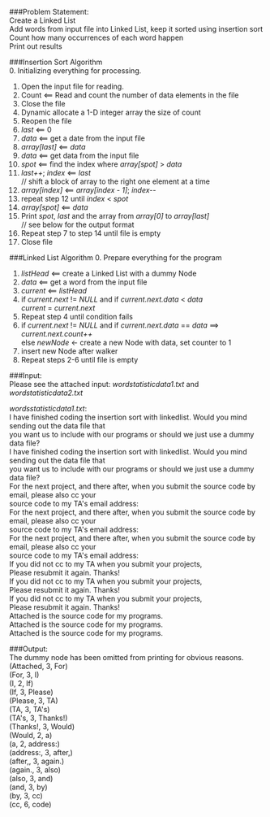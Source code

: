 ###Problem Statement:  
Create a Linked List  
Add words from input file into Linked List, keep it sorted using insertion sort  
Count how many occurrences of each word happen  
Print out results  
 
###Insertion Sort Algorithm  
0. Initializing everything for processing.  
1. Open the input file for reading.  
2. Count <== Read and count the number of data elements in the file  
3. Close the file  
4. Dynamic allocate a 1-D integer array the size of count  
5. Reopen the file  
6. _last_ <== 0  
7. _data_ <== get a date from the input file  
8. _array[last]_ <== _data_  
9. _data_ <== get data from the input file  
10. _spot_ <== find the index where _array[spot]_ > _data_  
11. _last++_; _index_ <== _last_  
    // shift a block of array to the right one element at a time  
12. _array[index]_ <== _array[index - 1]_; _index--_  
13. repeat step 12 until _index_ < _spot_  
14. _array[spot]_ <== _data_  
15. Print _spot_, _last_ and the array from _array[0]_ to _array[last]_  
    // see below for the output format  
15. Repeat step 7 to step 14 until file is empty  
16. Close file  

###Linked List Algorithm
0. Prepare everything for the program  
1. _listHead_ <== create a Linked List with a dummy Node  
2. _data_ <== get a word from the input file  
3. _current_ <== _listHead_  
4. if _current.next_ != _NULL_ and if _current.next.data_ < _data_  
	_current_ = _current.next_  
5. Repeat step 4 until condition fails  
6. if _current.next_ != _NULL_ and if _current.next.data_ == _data_ ==> _current.next.count++_  
    else _newNode_ <- create a new Node with data, set counter to 1  
7. insert new Node after walker  
8. Repeat steps 2-6 until file is empty  


###Input:  
Please see the attached input: _wordstatisticdata1.txt_ and _wordstatisticdata2.txt_ 

_wordsstatisticdata1.txt_:  
I have finished coding the insertion sort with linkedlist. Would you mind sending out the data file that  
you want us to include with our programs or should we just use a dummy data file?  
I have finished coding the insertion sort with linkedlist. Would you mind sending out the data file that  
you want us to include with our programs or should we just use a dummy data file?  
For the next project, and there after, when you  submit the source code by email, please also cc your  
source code to my TA's email address:  
For the next project, and there after, when you  submit the source code by email, please also cc your  
source code to my TA's email address:  
For the next project, and there after, when you  submit the source code by email, please also cc your  
source code to my TA's email address:  
If you did not cc to my TA when you submit your projects,  
Please resubmit it again. Thanks!  
If you did not cc to my TA when you submit your projects,  
Please resubmit it again. Thanks!  
If you did not cc to my TA when you submit your projects,  
Please resubmit it again. Thanks!  
Attached is the source code for my programs.  
Attached is the source code for my programs.  
Attached is the source code for my programs.  

###Output:  
The dummy node has been omitted from printing for obvious reasons.  
(Attached, 3, For)  
(For, 3, I)  
(I, 2, If)  
(If, 3, Please)  
(Please, 3, TA)  
(TA, 3, TA's)  
(TA's, 3, Thanks!)  
(Thanks!, 3, Would)  
(Would, 2, a)  
(a, 2, address:)  
(address:, 3, after,)  
(after,, 3, again.)  
(again., 3, also)  
(also, 3, and)  
(and, 3, by)  
(by, 3, cc)  
(cc, 6, code)  
 
